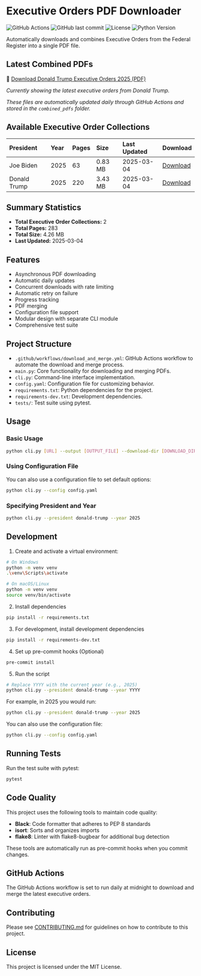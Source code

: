 # Executive Orders PDF Downloader

![GitHub Actions](https://github.com/thehappydinoa/executive-orders-pdf/actions/workflows/download_and_merge.yml/badge.svg)
![GitHub last commit](https://img.shields.io/github/last-commit/thehappydinoa/executive-orders-pdf)
![License](https://img.shields.io/github/license/thehappydinoa/executive-orders-pdf)
![Python Version](https://img.shields.io/badge/python-3.10%20%7C%203.11%20%7C%203.12-blue)

Automatically downloads and combines Executive Orders from the Federal Register into a single PDF file.

## Latest Combined PDFs

📄 [Download Donald Trump Executive Orders 2025 (PDF)](combined_pdfs/donald-trump_executive_orders_2025.pdf)

*Currently showing the latest executive orders from Donald Trump.*

*These files are automatically updated daily through GitHub Actions and stored in the `combined_pdfs` folder.*


## Available Executive Order Collections

| President | Year | Pages | Size | Last Updated | Download |
|:----------|:-----|:------|:-----|:-------------|:---------|
| Joe Biden | 2025 | 63 | 0.83 MB | 2025-03-04 | [Download](joe-biden_executive_orders_2025.pdf) |
| Donald Trump | 2025 | 220 | 3.43 MB | 2025-03-04 | [Download](donald-trump_executive_orders_2025.pdf) |

<!-- PDF_TABLE_END -->

<!-- STATS_START -->
## Summary Statistics

- **Total Executive Order Collections:** 2
- **Total Pages:** 283
- **Total Size:** 4.26 MB
- **Last Updated:** 2025-03-04

<!-- STATS_END -->

## Features

- Asynchronous PDF downloading
- Automatic daily updates
- Concurrent downloads with rate limiting
- Automatic retry on failure
- Progress tracking
- PDF merging
- Configuration file support
- Modular design with separate CLI module
- Comprehensive test suite

## Project Structure

- `.github/workflows/download_and_merge.yml`: GitHub Actions workflow to automate the download and merge process.
- `main.py`: Core functionality for downloading and merging PDFs.
- `cli.py`: Command-line interface implementation.
- `config.yaml`: Configuration file for customizing behavior.
- `requirements.txt`: Python dependencies for the project.
- `requirements-dev.txt`: Development dependencies.
- `tests/`: Test suite using pytest.

## Usage

### Basic Usage

```bash
python cli.py [URL] --output [OUTPUT_FILE] --download-dir [DOWNLOAD_DIR]
```

### Using Configuration File

You can also use a configuration file to set default options:

```bash
python cli.py --config config.yaml
```

### Specifying President and Year

```bash
python cli.py --president donald-trump --year 2025
```

## Development

1. Create and activate a virtual environment:

```bash
# On Windows
python -m venv venv
.\venv\Scripts\activate

# On macOS/Linux
python -m venv venv
source venv/bin/activate
```

2. Install dependencies

```bash
pip install -r requirements.txt
```

3. For development, install development dependencies

```bash
pip install -r requirements-dev.txt
```

4. Set up pre-commit hooks (Optional)

```bash
pre-commit install
```

5. Run the script

```bash
# Replace YYYY with the current year (e.g., 2025)
python cli.py --president donald-trump --year YYYY
```

For example, in 2025 you would run:

```bash
python cli.py --president donald-trump --year 2025
```

You can also use the configuration file:

```bash
python cli.py --config config.yaml
```

## Running Tests

Run the test suite with pytest:

```bash
pytest
```

## Code Quality

This project uses the following tools to maintain code quality:

- **Black**: Code formatter that adheres to PEP 8 standards
- **isort**: Sorts and organizes imports
- **flake8**: Linter with flake8-bugbear for additional bug detection

These tools are automatically run as pre-commit hooks when you commit changes.

## GitHub Actions

The GitHub Actions workflow is set to run daily at midnight to download and merge the latest executive orders.

## Contributing

Please see [CONTRIBUTING.md](CONTRIBUTING.md) for guidelines on how to contribute to this project.

## License

This project is licensed under the MIT License.
